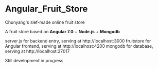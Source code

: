 # Angular_Fruit_Store
Chunyang's slef-made online fruit store

A fruit store based on **Angular 7.0** + **Node.js** + **Mongodb**

server.js for backend entry, serving at http://localhost:3000
fruitstore for Angular frontend, serving at http://localhost:4200
mongodb for database, serving at http://localhost:27017

Still development in progress
